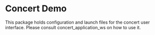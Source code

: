 # Concert Demo

This package holds configuration and launch files for the concert user interface. Please consult concert_application_ws
on how to use it.
